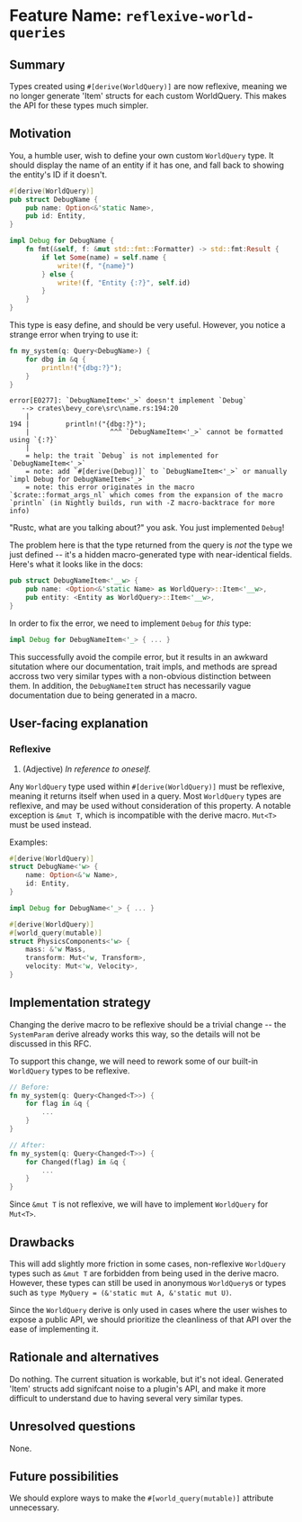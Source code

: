 # Feature Name: `reflexive-world-queries`

## Summary

Types created using `#[derive(WorldQuery)]` are now reflexive,
meaning we no longer generate 'Item' structs for each custom WorldQuery.
This makes the API for these types much simpler.

## Motivation

You, a humble user, wish to define your own custom `WorldQuery` type.
It should display the name of an entity if it has one, and fall back
to showing the entity's ID if it doesn't.

```rust
#[derive(WorldQuery)]
pub struct DebugName {
    pub name: Option<&'static Name>,
    pub id: Entity,
}

impl Debug for DebugName {
    fn fmt(&self, f: &mut std::fmt::Formatter) -> std::fmt:Result {
        if let Some(name) = self.name {
            write!(f, "{name}")
        } else {
            write!(f, "Entity {:?}", self.id)
        }
    }
}
```

This type is easy define, and should be very useful.
However, you notice a strange error when trying to use it:

```rust
fn my_system(q: Query<DebugName>) {
    for dbg in &q {
        println!("{dbg:?}");
    }
}
```

```
error[E0277]: `DebugNameItem<'_>` doesn't implement `Debug`
   --> crates\bevy_core\src\name.rs:194:20
    |
194 |         println!("{dbg:?}");
    |                    ^^^ `DebugNameItem<'_>` cannot be formatted using `{:?}`
    |
    = help: the trait `Debug` is not implemented for `DebugNameItem<'_>`
    = note: add `#[derive(Debug)]` to `DebugNameItem<'_>` or manually `impl Debug for DebugNameItem<'_>`
    = note: this error originates in the macro `$crate::format_args_nl` which comes from the expansion of the macro `println` (in Nightly builds, run with -Z macro-backtrace for more info)
```

"Rustc, what are you talking about?" you ask. You just implemented `Debug`!

The problem here is that the type returned from the query is *not* the type we just defined
-- it's a hidden macro-generated type with near-identical fields.
Here's what it looks like in the docs:

```rust
pub struct DebugNameItem<'__w> {
    pub name: <Option<&'static Name> as WorldQuery>::Item<'__w>,
    pub entity: <Entity as WorldQuery>::Item<'__w>,
}
```

In order to fix the error, we need to implement `Debug` for *this* type:

```rust
impl Debug for DebugNameItem<'_> { ... }
```

This successfully avoid the compile error, but it results in an awkward situtation where our documentation,
trait impls, and methods are spread accross two very similar types with a non-obvious distinction between them.
In addition, the `DebugNameItem` struct has necessarily vague documentation due to being generated in a macro.

## User-facing explanation

### **Reflexive**

1. (Adjective) *In reference to oneself.*

Any `WorldQuery` type used within `#[derive(WorldQuery)]` must be reflexive,
meaning it returns itself when used in a query.
Most `WorldQuery` types are reflexive, and may be used without consideration of this property.
A notable exception is `&mut T`, which is incompatible with the derive macro.
`Mut<T>` must be used instead.

Examples:

```rust
#[derive(WorldQuery)]
struct DebugName<'w> {
    name: Option<&'w Name>,
    id: Entity,
}

impl Debug for DebugName<'_> { ... }

#[derive(WorldQuery)]
#[world_query(mutable)]
struct PhysicsComponents<'w> {
    mass: &'w Mass,
    transform: Mut<'w, Transform>,
    velocity: Mut<'w, Velocity>,
}
```

## Implementation strategy

Changing the derive macro to be reflexive should be a trivial change
-- the `SystemParam` derive already works this way,
so the details will not be discussed in this RFC.

To support this change, we will need to rework some of our built-in
`WorldQuery` types to be reflexive.

```rust
// Before: 
fn my_system(q: Query<Changed<T>>) {
    for flag in &q {
        ...
    }
}

// After:
fn my_system(q: Query<Changed<T>>) {
    for Changed(flag) in &q {
        ...
    }
}
```

Since `&mut T` is not reflexive, we will have to implement `WorldQuery` for `Mut<T>`.

## Drawbacks

This will add slightly more friction in some cases, non-reflexive `WorldQuery`
types such as `&mut T` are forbidden from being used in the derive macro.
However, these types can still be used in anonymous `WorldQuery`s or types
such as `type MyQuery = (&'static mut A, &'static mut U)`.

Since the `WorldQuery` derive is only used in cases where the user wishes
to expose a public API, we should prioritize the cleanliness of that API
over the ease of implementing it.

## Rationale and alternatives

Do nothing. The current situation is workable, but it's not ideal.
Generated 'Item' structs add signifcant noise to a plugin's API,
and make it more difficult to understand due to having several very similar types.

## Unresolved questions

None.

## Future possibilities

We should explore ways to make the `#[world_query(mutable)]` attribute unnecessary.
